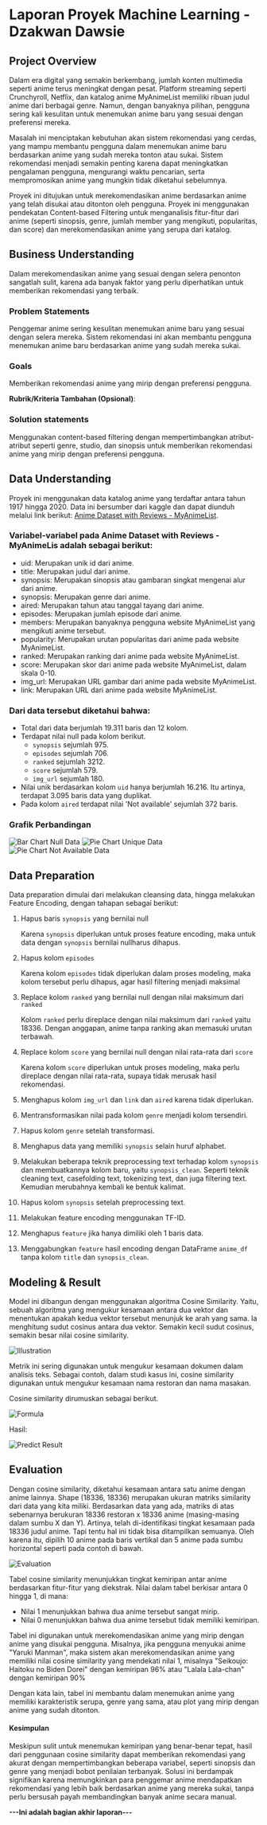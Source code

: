 # Laporan Proyek Machine Learning - Dzakwan Dawsie

## Project Overview

Dalam era digital yang semakin berkembang, jumlah konten multimedia seperti anime terus meningkat dengan pesat. Platform streaming seperti Crunchyroll, Netflix, dan katalog anime MyAnimeList memiliki ribuan judul anime dari berbagai genre. Namun, dengan banyaknya pilihan, pengguna sering kali kesulitan untuk menemukan anime baru yang sesuai dengan preferensi mereka.

Masalah ini menciptakan kebutuhan akan sistem rekomendasi yang cerdas, yang mampu membantu pengguna dalam menemukan anime baru berdasarkan anime yang sudah mereka tonton atau sukai. Sistem rekomendasi menjadi semakin penting karena dapat meningkatkan pengalaman pengguna, mengurangi waktu pencarian, serta mempromosikan anime yang mungkin tidak diketahui sebelumnya.

Proyek ini ditujukan untuk merekomendasikan anime berdasarkan anime yang telah disukai atau ditonton oleh pengguna. Proyek ini menggunakan pendekatan Content-based Filtering untuk menganalisis fitur-fitur dari anime (seperti sinopsis, genre, jumlah member yang mengikuti, popularitas, dan score) dan merekomendasikan anime yang serupa dari katalog.

## Business Understanding
Dalam merekomendasikan anime yang sesuai dengan selera penonton sangatlah sulit, karena ada banyak faktor yang perlu diperhatikan untuk memberikan rekomendasi yang terbaik.

### Problem Statements
Penggemar anime sering kesulitan menemukan anime baru yang sesuai dengan selera mereka. Sistem rekomendasi ini akan membantu pengguna menemukan anime baru berdasarkan anime yang sudah mereka sukai.

### Goals
Memberikan rekomendasi anime yang mirip dengan preferensi pengguna.

**Rubrik/Kriteria Tambahan (Opsional)**:
### Solution statements
Menggunakan content-based filtering dengan mempertimbangkan atribut-atribut seperti genre, studio, dan sinopsis untuk memberikan rekomendasi anime yang mirip dengan preferensi pengguna.

## Data Understanding
Proyek ini menggunakan data katalog anime yang terdaftar antara tahun 1917 hingga 2020. Data ini bersumber dari kaggle dan dapat diunduh melalui link berikut: [Anime Dataset with Reviews - MyAnimeList](https://www.kaggle.com/datasets/marlesson/myanimelist-dataset-animes-profiles-reviews).

### Variabel-variabel pada Anime Dataset with Reviews - MyAnimeLis adalah sebagai berikut:
- uid: Merupakan unik id dari anime.
- title: Merupakan judul dari anime.
- synopsis: Merupakan sinopsis atau gambaran singkat mengenai alur dari anime.
- synopsis: Merupakan genre dari anime.
- aired: Merupakan tahun atau tanggal tayang dari anime.
- episodes: Merupakan jumlah episode dari anime.
- members: Merupakan banyaknya pengguna website MyAnimeList yang mengikuti anime tersebut.
- popularity: Merupakan urutan popularitas dari anime pada website MyAnimeList.
- ranked: Merupakan ranking dari anime pada website MyAnimeList.
- score: Merupakan skor dari anime pada website MyAnimeList, dalam skala 0-10.
- img_url: Merupakan URL gambar dari anime pada website MyAnimeList.
- link: Merupakan URL dari anime pada website MyAnimeList.

### Dari data tersebut diketahui bahwa:
- Total dari data berjumlah 19.311 baris dan 12 kolom.
- Terdapat nilai null pada kolom berikut.
  - `synopsis` sejumlah 975.
  - `episodes` sejumlah 706.
  - `ranked` sejumlah 3212.
  - `score` sejumlah 579.
  - `img_url` sejumlah 180.
- Nilai unik berdasarkan kolom `uid` hanya berjumlah 16.216. Itu artinya, terdapat 3.095 baris data yang duplikat.
- Pada kolom `aired` terdapat nilai 'Not available' sejumlah 372 baris.

### Grafik Perbandingan
![Bar Chart Null Data](https://raw.githubusercontent.com/DzakwanDawsie/ml-projects/main/cbf-anime-recomendation/bar-chart-null-data.png)
![Pie Chart Unique Data](https://raw.githubusercontent.com/DzakwanDawsie/ml-projects/main/cbf-anime-recomendation/pie-chart-unique-data.png)
![Pie Chart Not Available Data](https://raw.githubusercontent.com/DzakwanDawsie/ml-projects/main/cbf-anime-recomendation/pie-chart-na-data.png)

## Data Preparation
Data preparation dimulai dari melakukan cleansing data, hingga melakukan Feature Encoding, dengan tahapan sebagai berikut:

1. Hapus baris `synopsis` yang bernilai null

   Karena `synopsis` diperlukan untuk proses feature encoding, maka untuk data dengan `synopsis` bernilai nullharus dihapus.
3. Hapus kolom `episodes`

   Karena kolom `episodes` tidak diperlukan dalam proses modeling, maka kolom tersebut perlu dihapus, agar hasil filtering menjadi maksimal
5. Replace kolom `ranked` yang bernilai null dengan nilai maksimum dari `ranked`

   Kolom `ranked` perlu direplace dengan nilai maksimum dari `ranked` yaitu 18336. Dengan anggapan, anime tanpa ranking akan memasuki urutan terbawah.
7. Replace kolom `score` yang bernilai null dengan nilai rata-rata dari `score`

   Karena kolom `score` diperlukan untuk proses modeling, maka perlu direplace dengan nilai rata-rata, supaya tidak merusak hasil rekomendasi.
9. Menghapus kolom `img_url` dan `link` dan `aired` karena tidak diperlukan.
10. Mentransformasikan nilai pada kolom `genre` menjadi kolom tersendiri.
11. Hapus kolom `genre` setelah transformasi.
12. Menghapus data yang memiliki `synopsis` selain huruf alphabet.
14. Melakukan beberapa teknik preprocessing text terhadap kolom `synopsis` dan membuatkannya kolom baru, yaitu `synopsis_clean`. Seperti teknik cleaning text, casefolding text, tokenizing text, dan juga filtering text. Kemudian merubahnya kembali ke bentuk kalimat.
15. Hapus kolom `synopsis` setelah preprocessing text.
16. Melakukan feature encoding menggunakan TF-ID.
17. Menghapus `feature` jika hanya dimiliki oleh 1 baris data.
18. Menggabungkan `feature` hasil encoding dengan DataFrame `anime_df` tanpa kolom `title` dan `synopsis_clean`.

## Modeling & Result
Model ini dibangun dengan menggunakan algoritma Cosine Similarity. Yaitu, sebuah algoritma yang mengukur kesamaan antara dua vektor dan menentukan apakah kedua vektor tersebut menunjuk ke arah yang sama. Ia menghitung sudut cosinus antara dua vektor. Semakin kecil sudut cosinus, semakin besar nilai cosine similarity. 

![Illustration](https://dicoding-web-img.sgp1.cdn.digitaloceanspaces.com/original/academy/dos:87157b70a8c08f2bb7b464f190fef8fa20210910171725.jpeg)

Metrik ini sering digunakan untuk mengukur kesamaan dokumen dalam analisis teks. Sebagai contoh, dalam studi kasus ini, cosine similarity digunakan untuk mengukur kesamaan nama restoran dan nama masakan.

Cosine similarity dirumuskan sebagai berikut.

![Formula](https://dicoding-web-img.sgp1.cdn.digitaloceanspaces.com/original/academy/dos:784efd3d2ba47d47153b050526150ba920210910171725.jpeg)

Hasil:

![Predict Result](https://raw.githubusercontent.com/DzakwanDawsie/ml-projects/main/cbf-anime-recomendation/predict-result.png)

## Evaluation
Dengan cosine similarity, diketahui kesamaan antara satu anime dengan anime lainnya. Shape (18336, 18336) merupakan ukuran matriks similarity dari data yang kita miliki. Berdasarkan data yang ada, matriks di atas sebenarnya berukuran 18336 restoran x 18336 anime (masing-masing dalam sumbu X dan Y). Artinya, telah di-identifikasi tingkat kesamaan pada 18336 judul anime. Tapi tentu hal ini tidak bisa ditampilkan semuanya. Oleh karena itu, dipilih 10 anime pada baris vertikal dan 5 anime pada sumbu horizontal seperti pada contoh di bawah. 

![Evaluation](https://raw.githubusercontent.com/DzakwanDawsie/ml-projects/main/cbf-anime-recomendation/cosine-sim-df.png)

Tabel cosine similarity menunjukkan tingkat kemiripan antar anime berdasarkan fitur-fitur yang diekstrak.
Nilai dalam tabel berkisar antara 0 hingga 1, di mana:
- Nilai 1 menunjukkan bahwa dua anime tersebut sangat mirip.
- Nilai 0 menunjukkan bahwa dua anime tersebut tidak memiliki kemiripan.

Tabel ini digunakan untuk merekomendasikan anime yang mirip dengan anime yang disukai pengguna. 
Misalnya, jika pengguna menyukai anime "Yaruki Manman", maka sistem akan merekomendasikan anime yang memiliki nilai cosine similarity yang mendekati nilai 1, misalnya "Seikoujo: Haitoku no Biden Dorei" dengan kemiripan 96% atau "Lalala Lala-chan" dengan kemiripan 90%

Dengan kata lain, tabel ini membantu dalam menemukan anime yang memiliki karakteristik serupa, genre yang sama, atau plot yang mirip dengan anime yang sudah ditonton.

#### Kesimpulan
Meskipun sulit untuk menemukan kemiripan yang benar-benar tepat, hasil dari penggunaan cosine similarity dapat memberikan rekomendasi yang akurat dengan mempertimbangkan beberapa variabel, seperti sinopsis dan genre yang menjadi bobot penilaian terbanyak. Solusi ini berdampak signifikan karena memungkinkan para penggemar anime mendapatkan rekomendasi yang lebih baik berdasarkan anime yang mereka sukai, tanpa perlu bersusah payah membandingkan banyak anime secara manual.

**---Ini adalah bagian akhir laporan---**
